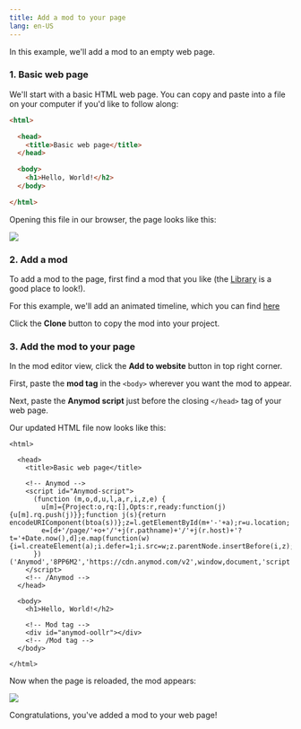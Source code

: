 ```yaml
---
title: Add a mod to your page
lang: en-US
---
```


In this example, we'll add a mod to an empty web page.

### 1. Basic web page

We'll start with a basic HTML web page. You can copy and paste into a file on your computer if you'd like to follow along:

```html
<html>

  <head>
    <title>Basic web page</title>
  </head>

  <body>
    <h1>Hello, World!</h2>
  </body>

</html>
```

Opening this file in our browser, the page looks like this:

<img src="https://res.cloudinary.com/component/image/upload/c_scale,w_1200/v1534381540/add-mod-01_xkimjj.png">

### 2. Add a mod

To add a mod to the page, first find a mod that you like (the [Library](https://anymod.com/library) is a good place to look!).

For this example, we'll add an animated timeline, which you can find [here](https://anymod.com/mod/oollr?v=30)

Click the **Clone** button to copy the mod into your project.

### 3. Add the mod to your page

In the mod editor view, click the **Add to website** button in top right corner.

First, paste the **mod tag** in the `<body>` wherever you want the mod to appear.

Next, paste the **Anymod script** just before the closing `</head>` tag of your web page.

Our updated HTML file now looks like this:

```html{7-12,20}
<html>

  <head>
    <title>Basic web page</title>

    <!-- Anymod -->
    <script id="Anymod-script">
      (function (m,o,d,u,l,a,r,i,z,e) {
        u[m]={Project:o,rq:[],Opts:r,ready:function(j){u[m].rq.push(j)}};function j(s){return encodeURIComponent(btoa(s))};z=l.getElementById(m+'-'+a);r=u.location;
        e=[d+'/page/'+o+'/'+j(r.pathname)+'/'+j(r.host)+'?t='+Date.now(),d];e.map(function(w){i=l.createElement(a);i.defer=1;i.src=w;z.parentNode.insertBefore(i,z);});
      })('Anymod','8PP6M2','https://cdn.anymod.com/v2',window,document,'script');
    </script>
    <!-- /Anymod -->
  </head>

  <body>
    <h1>Hello, World!</h2>
    
    <!-- Mod tag -->
    <div id="anymod-oollr"></div>
    <!-- /Mod tag -->
  </body>

</html>
```

Now when the page is reloaded, the mod appears:

<img src="https://res.cloudinary.com/component/image/upload/c_scale,w_1200/v1534381540/add-mod-02_ladprh.png">

Congratulations, you've added a mod to your web page!